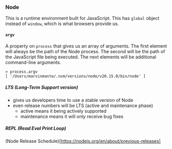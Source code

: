 ### Node

This is a runtime environment built for JavaScript.  This has `global` object instead of `window`, which is what browsers provide us.

#### `argv`
A property on `process` that gives us an array of arguments.  The first element will always be the path of the Node process.  The second will be the path of the JavaScript file being executed.  The next elements will be additional command-line arguments.

```
> process.argv
[ '/Users/marvinmante/.nvm/versions/node/v20.15.0/bin/node' ]
```

##### LTS (Long-Term Support version)
- gives us developers time to use a stable version of Node
- even release numbers will be LTS (active and maintenance phase)
    - active means it being actively supported
    - maintenance means it will only receive bug fixes

##### REPL (Read Eval Print Loop)

(Node Release Schedule)[https://nodejs.org/en/about/previous-releases]